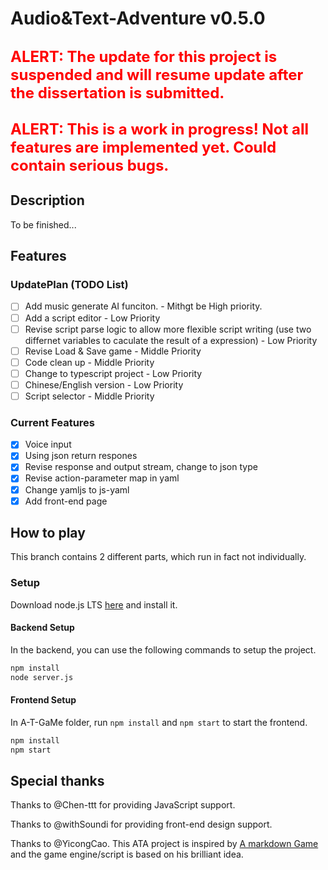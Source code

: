 # Audio&Text-Adventure v0.5.0

## <font color=red size=5>ALERT: The update for this project is suspended and will resume update after the dissertation is submitted.</font>

## <font color=red size=5>ALERT: This is a work in progress! Not all features are implemented yet. Could contain serious bugs.</font>

## Description

To be finished...

## Features

### UpdatePlan (TODO List)

- [ ] Add music generate AI funciton. - Mithgt be High priority.
- [ ] Add a script editor - Low Priority
- [ ] Revise script parse logic to allow more flexible script writing (use two differnet variables to caculate the result of a expression) - Low Priority
- [ ] Revise Load & Save game - Middle Priority
- [ ] Code clean up - Middle Priority
- [ ] Change to typescript project - Low Priority
- [ ] Chinese/English version - Low Priority
- [ ] Script selector - Middle Priority

### Current Features

- [x] Voice input
- [x] Using json return respones
- [x] Revise response and output stream, change to json type
- [x] Revise action-parameter map in yaml
- [x] Change yamljs to js-yaml
- [x] Add front-end page
<!-- - [ ]  -->

## How to play

This branch contains 2 different parts, which run in fact not individually.

### Setup

Download node.js LTS [here](https://nodejs.org/en/) and install it.

#### Backend Setup

In the backend, you can use the following commands to setup the project.

``` bash
npm install
node server.js
```

#### Frontend Setup

In A-T-GaMe folder, run `npm install` and `npm start` to start the frontend.

``` bash
npm install
npm start
```



## Special thanks

Thanks to @Chen-ttt for providing JavaScript support.

Thanks to @withSoundi for providing front-end design support.

Thanks to @YicongCao. This ATA project is inspired by [A markdown Game](https://github.com/YicongCao/MarkdownGame) and the game engine/script is based on his brilliant idea.

